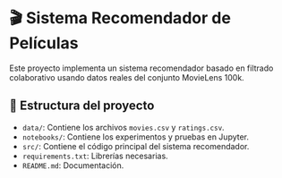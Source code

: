 # 🎬 Sistema Recomendador de Películas

Este proyecto implementa un sistema recomendador basado en filtrado colaborativo usando datos reales del conjunto MovieLens 100k.

## 📁 Estructura del proyecto
- `data/`: Contiene los archivos `movies.csv` y `ratings.csv`.
- `notebooks/`: Contiene los experimentos y pruebas en Jupyter.
- `src/`: Contiene el código principal del sistema recomendador.
- `requirements.txt`: Librerías necesarias.
- `README.md`: Documentación.

